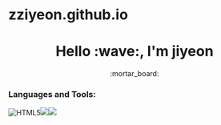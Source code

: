 # zziyeon.github.io

<h1 align="center"> Hello :wave:, I'm jiyeon </h1>

<p align="center">
  :mortar_board:

<h3 align="left">Languages and Tools:</h3>
<img alt="HTML5" src ="https://img.shields.io/badge/HTML5-E34F26.svg?&style=flat-square&logo=HTML5&logoColor=white"/><img src="https://img.shields.io/badge/CSS3-1572B6?style=flat&logo=css3&logoColor=white"/><img src="https://img.shields.io/badge/React-white?style=flat&logo=React&logoColor=61DAFB"/>

  
